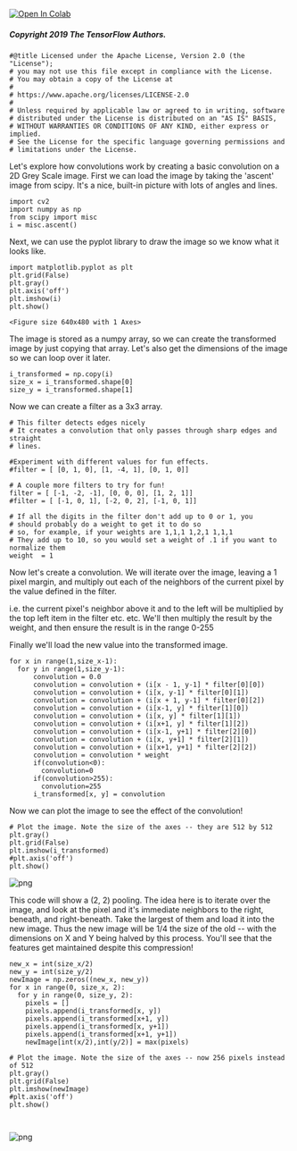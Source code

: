 <a href="https://colab.research.google.com/github/lmoroney/dlaicourse/blob/master/Course%201%20-%20Part%206%20-%20Lesson%203%20-%20Notebook.ipynb" target="_parent"><img src="https://colab.research.google.com/assets/colab-badge.svg" alt="Open In Colab"/></a>

##### Copyright 2019 The TensorFlow Authors.


```
#@title Licensed under the Apache License, Version 2.0 (the "License");
# you may not use this file except in compliance with the License.
# You may obtain a copy of the License at
#
# https://www.apache.org/licenses/LICENSE-2.0
#
# Unless required by applicable law or agreed to in writing, software
# distributed under the License is distributed on an "AS IS" BASIS,
# WITHOUT WARRANTIES OR CONDITIONS OF ANY KIND, either express or implied.
# See the License for the specific language governing permissions and
# limitations under the License.
```

Let's explore how convolutions work by creating a basic convolution on a 2D Grey Scale image. First we can load the image by taking the 'ascent' image from scipy. It's a nice, built-in picture with lots of angles and lines. 


```
import cv2
import numpy as np
from scipy import misc
i = misc.ascent()

```

Next, we can use the pyplot library to draw the image so we know what it looks like.


```
import matplotlib.pyplot as plt
plt.grid(False)
plt.gray()
plt.axis('off')
plt.imshow(i)
plt.show()
```


    <Figure size 640x480 with 1 Axes>


The image is stored as a numpy array, so we can create the transformed image by just copying that array. Let's also get the dimensions of the image so we can loop over it later. 


```
i_transformed = np.copy(i)
size_x = i_transformed.shape[0]
size_y = i_transformed.shape[1]
```

Now we can create a filter as a 3x3 array. 


```
# This filter detects edges nicely
# It creates a convolution that only passes through sharp edges and straight
# lines.

#Experiment with different values for fun effects.
#filter = [ [0, 1, 0], [1, -4, 1], [0, 1, 0]]

# A couple more filters to try for fun!
filter = [ [-1, -2, -1], [0, 0, 0], [1, 2, 1]]
#filter = [ [-1, 0, 1], [-2, 0, 2], [-1, 0, 1]]

# If all the digits in the filter don't add up to 0 or 1, you 
# should probably do a weight to get it to do so
# so, for example, if your weights are 1,1,1 1,2,1 1,1,1
# They add up to 10, so you would set a weight of .1 if you want to normalize them
weight  = 1
```

Now let's create a convolution. We will iterate over the image, leaving a 1 pixel margin, and multiply out each of the neighbors of the current pixel by the value defined in the filter. 

i.e. the current pixel's neighbor above it and to the left will be multiplied by the top left item in the filter etc. etc. We'll then multiply the result by the weight, and then ensure the result is in the range 0-255

Finally we'll load the new value into the transformed image. 


```
for x in range(1,size_x-1):
  for y in range(1,size_y-1):
      convolution = 0.0
      convolution = convolution + (i[x - 1, y-1] * filter[0][0])
      convolution = convolution + (i[x, y-1] * filter[0][1])
      convolution = convolution + (i[x + 1, y-1] * filter[0][2])
      convolution = convolution + (i[x-1, y] * filter[1][0])
      convolution = convolution + (i[x, y] * filter[1][1])
      convolution = convolution + (i[x+1, y] * filter[1][2])
      convolution = convolution + (i[x-1, y+1] * filter[2][0])
      convolution = convolution + (i[x, y+1] * filter[2][1])
      convolution = convolution + (i[x+1, y+1] * filter[2][2])
      convolution = convolution * weight
      if(convolution<0):
        convolution=0
      if(convolution>255):
        convolution=255
      i_transformed[x, y] = convolution
```

Now we can plot the image to see the effect of the convolution!


```
# Plot the image. Note the size of the axes -- they are 512 by 512
plt.gray()
plt.grid(False)
plt.imshow(i_transformed)
#plt.axis('off')
plt.show()   
```


![png](Course%201%20-%20Part%206%20-%20Lesson%203%20-%20Notebook_files/Course%201%20-%20Part%206%20-%20Lesson%203%20-%20Notebook_14_0.png)


This code will show a (2, 2) pooling. The idea here is to iterate over the image, and look at the pixel and it's immediate neighbors to the right, beneath, and right-beneath. Take the largest of them and load it into the new image. Thus the new image will be 1/4 the size of the old -- with the dimensions on X and Y being halved by this process. You'll see that the features get maintained despite this compression!


```
new_x = int(size_x/2)
new_y = int(size_y/2)
newImage = np.zeros((new_x, new_y))
for x in range(0, size_x, 2):
  for y in range(0, size_y, 2):
    pixels = []
    pixels.append(i_transformed[x, y])
    pixels.append(i_transformed[x+1, y])
    pixels.append(i_transformed[x, y+1])
    pixels.append(i_transformed[x+1, y+1])
    newImage[int(x/2),int(y/2)] = max(pixels)

# Plot the image. Note the size of the axes -- now 256 pixels instead of 512
plt.gray()
plt.grid(False)
plt.imshow(newImage)
#plt.axis('off')
plt.show()      
    
    
```


![png](Course%201%20-%20Part%206%20-%20Lesson%203%20-%20Notebook_files/Course%201%20-%20Part%206%20-%20Lesson%203%20-%20Notebook_16_0.png)

